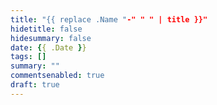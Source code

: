 ```yaml
---
title: "{{ replace .Name "-" " " | title }}"
hidetitle: false
hidesummary: false
date: {{ .Date }}
tags: []
summary: ""
commentsenabled: true
draft: true
---
```


